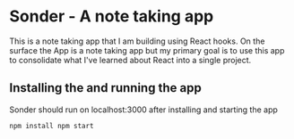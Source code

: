 # Sonder - A note taking app

This is a note taking app that I am building using React hooks. On the surface the App is a note taking app but my primary goal is to use this app to consolidate what I've learned about React into a single project. 


## Installing the and running the app

Sonder should run on localhost:3000 after installing and starting the app

`npm install
npm start`
